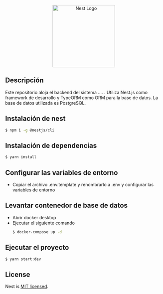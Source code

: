 <p align="center">
  <a href="http://nestjs.com/" target="blank"><img src="https://nestjs.com/img/logo-small.svg" width="200" alt="Nest Logo" /></a>
</p>

## Descripción

Este repositorio aloja el backend del sistema .... . Utiliza Nest.js como framework de desarrollo y TypeORM como ORM para la base de datos. La base de datos utilizada es PostgreSQL.

## Instalación de nest

```bash
$ npm i -g @nestjs/cli
```

## Instalación de dependencias

```bash
$ yarn install
```

## Configurar las variables de entorno

- Copiar el archivo .env.template y renombrarlo a .env y configurar las variables de entorno

## Levantar contenedor de base de datos

- Abrir docker desktop
- Ejecutar el siguiente comando
  ```bash
  $ docker-compose up -d
  ```

## Ejecutar el proyecto

```bash
$ yarn start:dev
```

## License

Nest is [MIT licensed](LICENSE).
